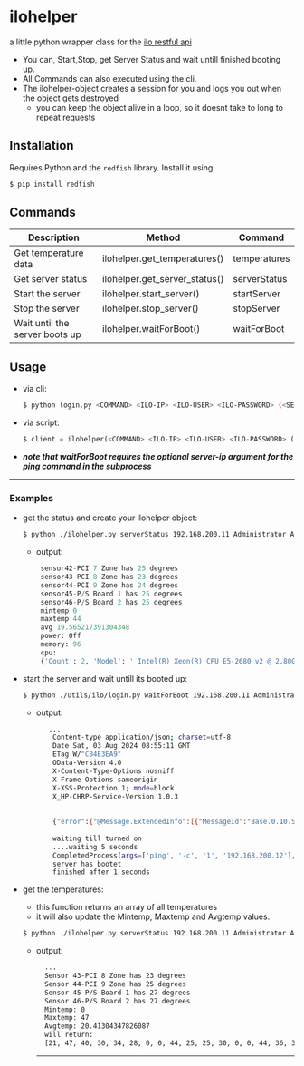 # ilohelper
a little python wrapper class for the [ilo restful api](https://hewlettpackard.github.io/python-ilorest-library/index.html)
- You can, Start,Stop, get Server Status and wait untill finished booting up.
- All Commands can also executed using the cli.
- The ilohelper-object creates a session for you and logs you out when the object gets destroyed
  - you can keep the object alive in a loop, so it doesnt take to long to repeat requests
    
## Installation

Requires Python and the `redfish` library. Install it using:
  ```bash
  $ pip install redfish
  ```

## Commands
| Description | Method | Command |
|---|---|---|
| Get temperature data | ilohelper.get_temperatures() | temperatures |
| Get server status | ilohelper.get_server_status() | serverStatus |
| Start the server | ilohelper.start_server() | startServer |
| Stop the server | ilohelper.stop_server() | stopServer |
| Wait until the server boots up | ilohelper.waitForBoot() | waitForBoot |


## Usage

- via cli:
  ```bash
  $ python login.py <COMMAND> <ILO-IP> <ILO-USER> <ILO-PASSWORD> (<SERVER-IP>)
  ```
- via script:
  ```python
  $ client = ilohelper(<COMMAND> <ILO-IP> <ILO-USER> <ILO-PASSWORD> (<SERVER-IP>)
  ```
- ***note that waitForBoot requires the optional server-ip argument for the ping command in the subprocess***
--- 

### Examples

- get the status and create your ilohelper object:
  ```bash
  $ python ./ilohelper.py serverStatus 192.168.200.11 Administrator AGSBTGWW 
  ```

  - output:
     ```python
      sensor42-PCI 7 Zone has 25 degrees
      sensor43-PCI 8 Zone has 23 degrees
      sensor44-PCI 9 Zone has 24 degrees
      sensor45-P/S Board 1 has 25 degrees
      sensor46-P/S Board 2 has 25 degrees
      mintemp 0
      maxtemp 44
      avg 19.565217391304348
      power: Off
      memory: 96
      cpu: 
      {'Count': 2, 'Model': ' Intel(R) Xeon(R) CPU E5-2680 v2 @ 2.80GHz      ', 'Status': {'HealthRollup': 'OK'}}
    ```
- start the server and wait untill its booted up:
  ```bash
  $ python ./utils/ilo/login.py waitForBoot 192.168.200.11 Administrator AGSBTGWW 192.168.200.12
  ```
  - output:
    ```bash
       ...
        Content-type application/json; charset=utf-8
        Date Sat, 03 Aug 2024 08:55:11 GMT
        ETag W/"C84E3EA9"
        OData-Version 4.0
        X-Content-Type-Options nosniff
        X-Frame-Options sameorigin
        X-XSS-Protection 1; mode=block
        X_HP-CHRP-Service-Version 1.0.3
        
        
        {"error":{"@Message.ExtendedInfo":[{"MessageId":"Base.0.10.Success"}],"code":"iLO.0.10.ExtendedInfo","message":"See @Message.ExtendedInfo for more information."}}
        
        waiting till turned on
        ....waiting 5 seconds
        CompletedProcess(args=['ping', '-c', '1', '192.168.200.12'], returncode=1, stdout='PING 192.168.200.12 (192.168.200.12) 56(84) bytes of data.\n\n--- 192.168.200.12 ping statistics ---\n1 Pakete übertragen, 0 empfangen, 100% packet loss, time 0ms\n\n')
        server has bootet
        finished after 1 seconds
     ```
- get the temperatures:
  - this function returns an array of all temperatures
  - it will also update the Mintemp, Maxtemp and Avgtemp values.
  ```bash
  $ python ./ilohelper.py serverStatus 192.168.200.11 Administrator AGSBTGWW  
  ```
  - output:
    ```bash
      ...
      Sensor 43-PCI 8 Zone has 23 degrees
      Sensor 44-PCI 9 Zone has 25 degrees
      Sensor 45-P/S Board 1 has 27 degrees
      Sensor 46-P/S Board 2 has 27 degrees
      Mintemp: 0
      Maxtemp: 47
      Avgtemp: 20.41304347826087
      will return: 
      [21, 47, 40, 30, 34, 28, 0, 0, 44, 25, 25, 30, 0, 0, 44, 36, 33, 24, 30, 34, 31, 30, 0, 40, 23, 0, 0, 0, 0, 0, 0, 0, 0, 0, 0, 26, 26, 27, 28, 28, 27, 26, 23, 25, 27, 27]
    ``` 
    ---

